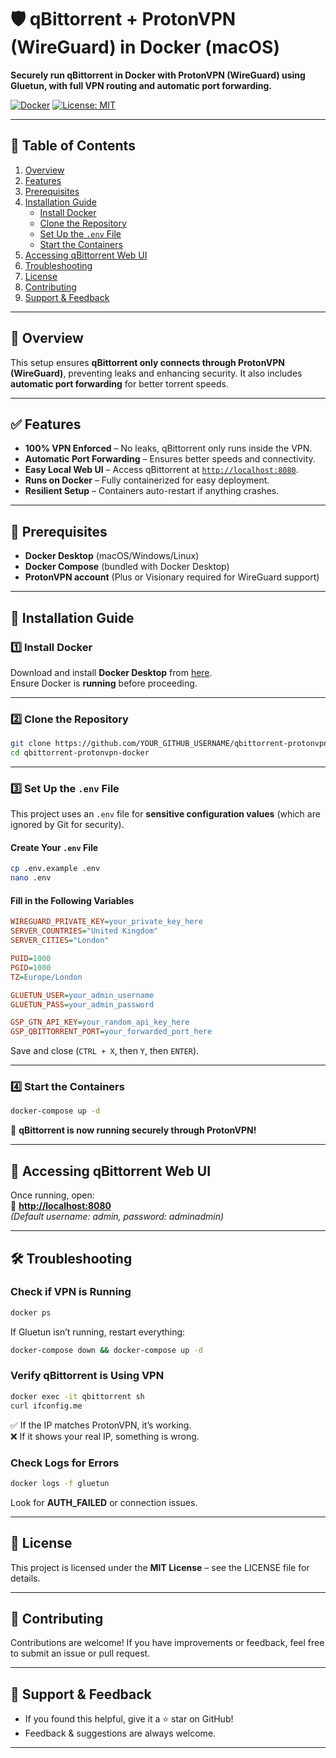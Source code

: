 # 🛡️ qBittorrent + ProtonVPN (WireGuard) in Docker (macOS)

**Securely run qBittorrent in Docker with ProtonVPN (WireGuard) using Gluetun, with full VPN routing and automatic port forwarding.**

[![Docker](https://badgen.net/badge/docker/compose/blue)](https://docs.docker.com/compose/)
[![License: MIT](https://badgen.net/badge/license/MIT/blue)](LICENSE)

---

## 📌 Table of Contents
1. [Overview](#overview)
2. [Features](#features)
3. [Prerequisites](#prerequisites)
4. [Installation Guide](#installation-guide)
   - [Install Docker](#install-docker)
   - [Clone the Repository](#clone-the-repository)
   - [Set Up the `.env` File](#set-up-the-env-file)
   - [Start the Containers](#start-the-containers)
5. [Accessing qBittorrent Web UI](#accessing-qbittorrent-web-ui)
6. [Troubleshooting](#troubleshooting)
7. [License](#license)
8. [Contributing](#contributing)
9. [Support & Feedback](#support--feedback)

---

## 🔹 Overview
This setup ensures **qBittorrent only connects through ProtonVPN (WireGuard)**, preventing leaks and enhancing security. It also includes **automatic port forwarding** for better torrent speeds.


---

## ✅ Features
- **100% VPN Enforced** – No leaks, qBittorrent only runs inside the VPN.
- **Automatic Port Forwarding** – Ensures better speeds and connectivity.
- **Easy Local Web UI** – Access qBittorrent at [`http://localhost:8080`](http://localhost:8080).
- **Runs on Docker** – Fully containerized for easy deployment.
- **Resilient Setup** – Containers auto-restart if anything crashes.

---

## 🔧 Prerequisites
- **Docker Desktop** (macOS/Windows/Linux)
- **Docker Compose** (bundled with Docker Desktop)
- **ProtonVPN account** (Plus or Visionary required for WireGuard support)

---

## 📂 Installation Guide

### **1️⃣ Install Docker**
Download and install **Docker Desktop** from [here](https://www.docker.com/products/docker-desktop/).  
Ensure Docker is **running** before proceeding.

---

### **2️⃣ Clone the Repository**
```sh
git clone https://github.com/YOUR_GITHUB_USERNAME/qbittorrent-protonvpn-docker.git
cd qbittorrent-protonvpn-docker
```

---

### **3️⃣ Set Up the `.env` File**
This project uses an `.env` file for **sensitive configuration values** (which are ignored by Git for security).  

#### **Create Your `.env` File**
```sh
cp .env.example .env
nano .env
```

#### **Fill in the Following Variables**
```ini
WIREGUARD_PRIVATE_KEY=your_private_key_here
SERVER_COUNTRIES="United Kingdom"
SERVER_CITIES="London"

PUID=1000
PGID=1000
TZ=Europe/London

GLUETUN_USER=your_admin_username
GLUETUN_PASS=your_admin_password

GSP_GTN_API_KEY=your_random_api_key_here
GSP_QBITTORRENT_PORT=your_forwarded_port_here
```
Save and close (`CTRL + X`, then `Y`, then `ENTER`).

---

### **4️⃣ Start the Containers**
```sh
docker-compose up -d
```
🚀 **qBittorrent is now running securely through ProtonVPN!**

---

## 🔗 Accessing qBittorrent Web UI
Once running, open:  
📌 **[http://localhost:8080](http://localhost:8080)**  
_(Default username: admin, password: adminadmin)_

---

## 🛠️ Troubleshooting

### **Check if VPN is Running**
```sh
docker ps
```
If Gluetun isn’t running, restart everything:
```sh
docker-compose down && docker-compose up -d
```

### **Verify qBittorrent is Using VPN**
```sh
docker exec -it qbittorrent sh
curl ifconfig.me
```
✅ If the IP matches ProtonVPN, it’s working.  
❌ If it shows your real IP, something is wrong.

### **Check Logs for Errors**
```sh
docker logs -f gluetun
```
Look for **AUTH_FAILED** or connection issues.

---

## 📜 License
This project is licensed under the **MIT License** – see the LICENSE file for details.

---

## 🤝 Contributing
Contributions are welcome! If you have improvements or feedback, feel free to submit an issue or pull request.

---

## 💬 Support & Feedback
- If you found this helpful, give it a ⭐ star on GitHub!  
- Feedback & suggestions are always welcome.  

---

